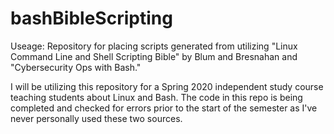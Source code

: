 # bashBibleScripting

Useage: Repository for placing scripts generated from utilizing "Linux Command Line and Shell Scripting Bible" by Blum and Bresnahan and "Cybersecurity Ops with Bash."

I will be utilizing this repository for a Spring 2020 independent study course teaching students about Linux and Bash. The code in this repo is being completed and checked for errors prior to the start of the semester as I've never personally used these two sources.
